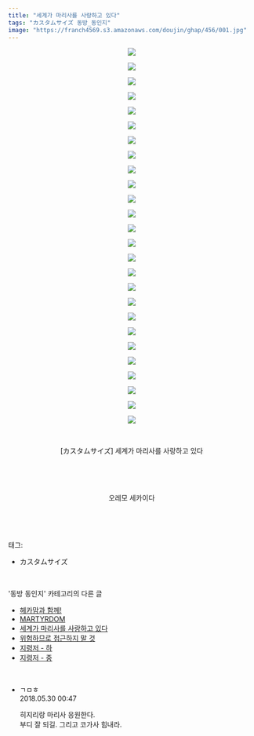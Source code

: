 ```yaml
---
title: "세계가 마리사를 사랑하고 있다"
tags: "カスタムサイズ 동방_동인지"
image: "https://franch4569.s3.amazonaws.com/doujin/ghap/456/001.jpg"
---
```

<div class="article">
<p style="text-align: center; clear: none; float: none;"><img src="{{ site.imgserver2 }}/ghap/456/001.jpg"/></p>
<p style="text-align: center; clear: none; float: none;"><img src="{{ site.imgserver2 }}/ghap/456/002.jpg"/></p>
<p style="text-align: center; clear: none; float: none;"><img src="{{ site.imgserver2 }}/ghap/456/003.jpg"/></p>
<p style="text-align: center; clear: none; float: none;"><img src="{{ site.imgserver2 }}/ghap/456/004.jpg"/></p>
<p style="text-align: center; clear: none; float: none;"><img src="{{ site.imgserver2 }}/ghap/456/005.jpg"/></p>
<p style="text-align: center; clear: none; float: none;"><img src="{{ site.imgserver2 }}/ghap/456/006.jpg"/></p>
<p style="text-align: center; clear: none; float: none;"><img src="{{ site.imgserver2 }}/ghap/456/007.jpg"/></p>
<p style="text-align: center; clear: none; float: none;"><img src="{{ site.imgserver2 }}/ghap/456/008.jpg"/></p>
<p style="text-align: center; clear: none; float: none;"><img src="{{ site.imgserver2 }}/ghap/456/009.jpg"/></p>
<p style="text-align: center; clear: none; float: none;"><img src="{{ site.imgserver2 }}/ghap/456/010.jpg"/></p>
<p style="text-align: center; clear: none; float: none;"><img src="{{ site.imgserver2 }}/ghap/456/011.jpg"/></p>
<p style="text-align: center; clear: none; float: none;"><img src="{{ site.imgserver2 }}/ghap/456/012.jpg"/></p>
<p style="text-align: center; clear: none; float: none;"><img src="{{ site.imgserver2 }}/ghap/456/013.jpg"/></p>
<p style="text-align: center; clear: none; float: none;"><img src="{{ site.imgserver2 }}/ghap/456/014.jpg"/></p>
<p style="text-align: center; clear: none; float: none;"><img src="{{ site.imgserver2 }}/ghap/456/015.jpg"/></p>
<p style="text-align: center; clear: none; float: none;"><img src="{{ site.imgserver2 }}/ghap/456/016.jpg"/></p>
<p style="text-align: center; clear: none; float: none;"><img src="{{ site.imgserver2 }}/ghap/456/017.jpg"/></p>
<p style="text-align: center; clear: none; float: none;"><img src="{{ site.imgserver2 }}/ghap/456/018.jpg"/></p>
<p style="text-align: center; clear: none; float: none;"><img src="{{ site.imgserver2 }}/ghap/456/019.jpg"/></p>
<p style="text-align: center; clear: none; float: none;"><img src="{{ site.imgserver2 }}/ghap/456/020.jpg"/></p>
<p style="text-align: center; clear: none; float: none;"><img src="{{ site.imgserver2 }}/ghap/456/021.jpg"/></p>
<p style="text-align: center; clear: none; float: none;"><img src="{{ site.imgserver2 }}/ghap/456/022.jpg"/></p>
<p style="text-align: center; clear: none; float: none;"><img src="{{ site.imgserver2 }}/ghap/456/023.jpg"/></p>
<p style="text-align: center; clear: none; float: none;"><img src="{{ site.imgserver2 }}/ghap/456/024.jpg"/></p>
<p style="text-align: center; clear: none; float: none;"><img src="{{ site.imgserver2 }}/ghap/456/025.jpg"/></p>
<p style="text-align: center; clear: none; float: none;"><img src="{{ site.imgserver2 }}/ghap/456/026.jpg"/></p>
<p style="text-align: center; clear: none; float: none;"><br/></p>
<p style="text-align: center; clear: none; float: none;">[カスタムサイズ] 세계가 마리사를 사랑하고 있다</p>
<p style="text-align: center; clear: none; float: none;"><br/></p>
<p style="text-align: center; clear: none; float: none;"><br/></p>
<p style="text-align: center; clear: none; float: none;">오레모 세카이다</p>
<p><br/></p>
</div><br/>
<div class="tagTrail">
<p>태그: </p>
<ul>
<li>カスタムサイズ</li>
</ul>
</div><br/>
<div class="another">
<p>'동방 동인지' 카테고리의 다른 글</p>
<ul>
<li><a href="/ghap_458">헤카맘과 함께!</a></li>
<li><a href="/ghap_457">MARTYRDOM</a></li>
<li><a href="/ghap_456">세계가 마리사를 사랑하고 있다</a></li>
<li><a href="/ghap_455">위험하므로 접근하지 말 것</a></li>
<li><a href="/ghap_454">지령저 - 하</a></li>
<li><a href="/ghap_453">지령저 - 중</a></li>
</ul>
</div><br/>
<div class="cb_module cb_fluid">
<div class="cb_wrt cb_profile">
<div class="comment">
<ul>
<li class="cb_thumb_off" id="comment15263677">
<div class="cb_comment_area">
<div class="cb_info_area">
<div class="cb_section">
<span class="cb_nick_name">ㄱㅁㅎ</span>
</div>
<div class="cb_section">
<span class="cb_date">2018.05.30 00:47 </span>
</div>
</div>
<div class="cb_dsc_comment">
<p class="cb_dsc">
											히지리랑 마리사 응원한다.<br/>
부디 잘 되길. 그리고 코가사 힘내라.
										</p>
</div>
</div></li>
</ul>
</div>
</div><!-- commentList close -->
</div><br/>

